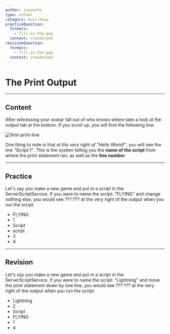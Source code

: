 ```yaml
---
author: junoocha
type: normal
category: must-know
practiceQuestion:
  formats:
    - fill-in-the-gap
  context: standalone
revisionQuestion:
  formats:
    - fill-in-the-gap
  context: standalone
---
```


# The Print Output

---

## Content

After witnessing your avatar fall out of who knows where take a look at the output tab at the bottom. If you scroll up, you will find the following line:

![first-print-line](https://img.enkipro.com/5359fcdecec00d1433765c0f65e813a4.png)

One thing to note is that *at the very right of "Hello World!"*, you will see the line *"Script:1"*. This is the system telling you the **name of the script** from where the print statement ran, as well as the **line number**.

---

## Practice

Let's say you make a new game and put in a script in the ServerScriptService. If you were to name the script: "FLYING" and change nothing else, you would see ???:??? at the very right of the output when you run the script.

- FLYING
- 1
- Script
- script
- 3
- 4

---

## Revision

Let's say you make a new game and put in a script in the ServerScriptService. If you were to name the script: "Lightning" and move the print statement down by one line, you would see ???:??? at the very right of the output when you run the script.

- Lightning
- 2
- Script
- FLYING
- 1
- 4